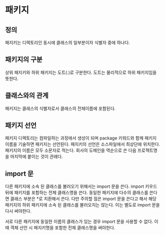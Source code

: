 # 패키지
## 정의
패지키는 디렉토리인 동시에 클래스의 일부분이자 식별자 중에 하나다.
## 패키지의 구분
상위 패지키와 하위 패키지는 도트(.)로 구분한다. 도트는 물리적으로 하위 패키지임을 뜻한다.
## 클래스와의 관계
패키지는 클래스의 식별자로서 클래스의 전체이름에 포함된다.
## 패키지 선언
패키지 디렉토리는 컴파일하는 과정에서 생성이 되며 package 키워드와 함께 패키지 이름을 기술하면 패키지는 선언된다.
패지키의 선언은 소스파일에서 최상단에 위치한다.
패키지의 이름은 모두 소문자로 적는다.
회사의 도메인을 역순으로 쓴 다음 프로젝트명을 마지막에 붙이는 것이 관례다.
## import 문
다른 패키지에 소속 된 클래스를 불러오기 위해서는 import 문을 쓴다.
import 키우드 뒤에 패키지를 포함하는 전체 클래스명을 쓴다.
동일한 패키지에 다수의 클래스를 쓴다면 클래스 부분은 *로 치환해서 쓴다.
다만 주의할 점은 import 문을 쓴다고 해서 해당 패키지의 하위 패키지에 소속 된 클래스를 불러오지는 않는다.
이는 별도로 import 문을 다시 써야한다.

서로 다른 패키지에 동일한 이름의 클래스가 있는 경우 import 문을 사용할 수 없다.
이때 객체 선언 시 패지키명을 포함한 전체 클래스명을 써야한다.